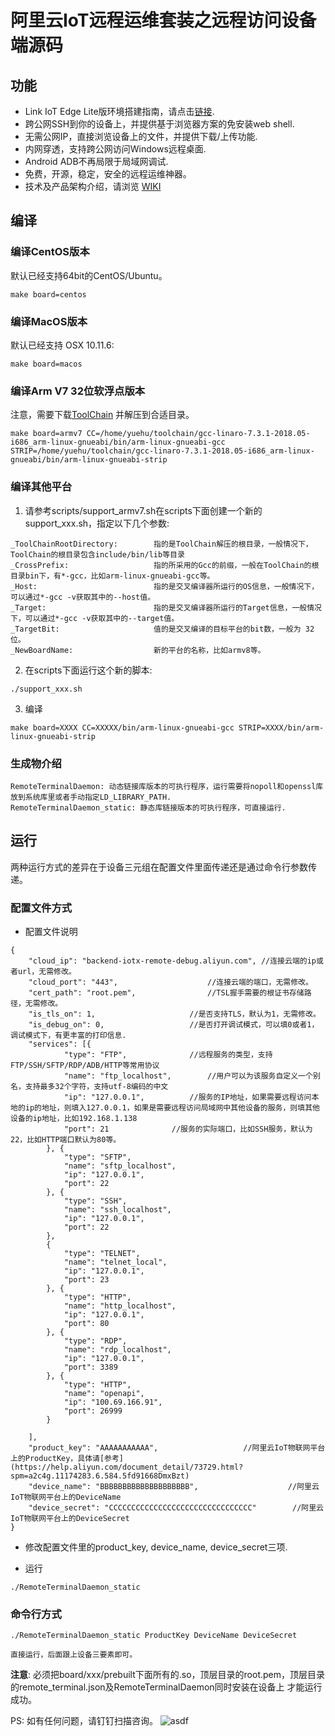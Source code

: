 # 阿里云IoT远程运维套装之远程访问设备端源码

## 功能

* Link IoT Edge Lite版环境搭建指南，请点击[链接](https://github.com/alibaba/iot_remote_access/wiki/Link-IoT-Lite%E7%89%88%E7%8E%AF%E5%A2%83%E6%90%AD%E5%BB%BA%E6%8C%87%E5%8D%97).
* 跨公网SSH到你的设备上，并提供基于浏览器方案的免安装web shell.
* 无需公网IP，直接浏览设备上的文件，并提供下载/上传功能.
* 内网穿透，支持跨公网访问Windows远程桌面.
* Android ADB不再局限于局域网调试.
* 免费，开源，稳定，安全的远程运维神器。
* 技术及产品架构介绍，请浏览 [WIKI](https://github.com/alibaba/iot_remote_access/wiki)
## 编译

### 编译CentOS版本

默认已经支持64bit的CentOS/Ubuntu。

`make board=centos`

### 编译MacOS版本

默认已经支持 OSX 10.11.6:

`make board=macos`

### 编译Arm V7 32位软浮点版本

注意，需要下载[ToolChain](https://releases.linaro.org/components/toolchain/binaries/latest-7/arm-linux-gnueabi/gcc-linaro-7.3.1-2018.05-i686_arm-linux-gnueabi.tar.xz) 并解压到合适目录。

`make board=armv7 CC=/home/yuehu/toolchain/gcc-linaro-7.3.1-2018.05-i686_arm-linux-gnueabi/bin/arm-linux-gnueabi-gcc STRIP=/home/yuehu/toolchain/gcc-linaro-7.3.1-2018.05-i686_arm-linux-gnueabi/bin/arm-linux-gnueabi-strip`

### 编译其他平台

1. 请参考scripts/support_armv7.sh在scripts下面创建一个新的support_xxx.sh，指定以下几个参数:

```
_ToolChainRootDirectory:        指的是ToolChain解压的根目录，一般情况下，ToolChain的根目录包含include/bin/lib等目录
_CrossPrefix:                   指的所采用的Gcc的前缀，一般在ToolChain的根目录bin下，有*-gcc，比如arm-linux-gnueabi-gcc等。
_Host:                          指的是交叉编译器所运行的OS信息，一般情况下，可以通过*-gcc -v获取其中的--host值。
_Target:                        指的是交叉编译器所运行的Target信息，一般情况下，可以通过*-gcc -v获取其中的--target值。
_TargetBit:                     值的是交叉编译的目标平台的bit数，一般为 32位。
_NewBoardName:                  新的平台的名称，比如armv8等。

```
2. 在scripts下面运行这个新的脚本:

`./support_xxx.sh`

3. 编译

`make board=XXXX CC=XXXXX/bin/arm-linux-gnueabi-gcc STRIP=XXXX/bin/arm-linux-gnueabi-strip`

### 生成物介绍

```
RemoteTerminalDaemon: 动态链接库版本的可执行程序，运行需要将nopoll和openssl库放到系统库里或者手动指定LD_LIBRARY_PATH.
RemoteTerminalDaemon_static: 静态库链接版本的可执行程序，可直接运行. 
```

## 运行
两种运行方式的差异在于设备三元组在配置文件里面传递还是通过命令行参数传递。
### 配置文件方式

* 配置文件说明

```shell
{
	"cloud_ip": "backend-iotx-remote-debug.aliyun.com",	//连接云端的ip或者url，无需修改。
	"cloud_port": "443",					//连接云端的端口，无需修改。
	"cert_path": "root.pem",				//TSL握手需要的根证书存储路径，无需修改。
	"is_tls_on": 1,						//是否支持TLS，默认为1，无需修改。
	"is_debug_on": 0,					//是否打开调试模式，可以填0或者1，调试模式下，有更丰富的打印信息.
	"services": [{
			"type": "FTP", 				//远程服务的类型，支持FTP/SSH/SFTP/RDP/ADB/HTTP等常用协议
			"name": "ftp_localhost",		//用户可以为该服务自定义一个别名，支持最多32个字符，支持utf-8编码的中文
			"ip": "127.0.0.1",			//服务的IP地址，如果需要远程访问本地的ip的地址，则填入127.0.0.1，如果是需要远程访问局域网中其他设备的服务，则填其他设备的ip地址，比如192.168.1.138
			"port": 21				//服务的实际端口，比如SSH服务，默认为22，比如HTTP端口默认为80等。
		}, {
			"type": "SFTP",
			"name": "sftp_localhost",
			"ip": "127.0.0.1",
			"port": 22
		}, {
			"type": "SSH",
			"name": "ssh_localhost",
			"ip": "127.0.0.1",
			"port": 22
		},
		{
			"type": "TELNET",
			"name": "telnet_local",
			"ip": "127.0.0.1",
			"port": 23
		}, {
			"type": "HTTP",
			"name": "http_localhost",
			"ip": "127.0.0.1",
			"port": 80
		}, {
			"type": "RDP",
			"name": "rdp_localhost",
			"ip": "127.0.0.1",
			"port": 3389
		}, {
			"type": "HTTP",
			"name": "openapi",
			"ip": "100.69.166.91",
			"port": 26999
		}

	],
	"product_key": "AAAAAAAAAAA",		            //阿里云IoT物联网平台上的ProductKey，具体请[参考](https://help.aliyun.com/document_detail/73729.html?spm=a2c4g.11174283.6.584.5fd91668DmxBzt)
	"device_name": "BBBBBBBBBBBBBBBBBBBB",	                  //阿里云IoT物联网平台上的DeviceName
	"device_secret": "CCCCCCCCCCCCCCCCCCCCCCCCCCCCCCCC"        //阿里云IoT物联网平台上的DeviceSecret
}

```
* 修改配置文件里的product_key, device_name, device_secret三项.

* 运行

```shell
./RemoteTerminalDaemon_static
```

### 命令行方式 
```shell
./RemoteTerminalDaemon_static ProductKey DeviceName DeviceSecret

直接运行，后面跟上设备三要素即可。
```

**注意**: 必须把board/xxx/prebuilt下面所有的.so，顶层目录的root.pem，顶层目录的remote_terminal.json及RemoteTerminalDaemon同时安装在设备上
才能运行成功。

PS: 如有任何问题，请钉钉扫描咨询。
![asdf](https://cdn.nlark.com/yuque/0/2019/png/209889/1557036285725-d78069dc-d886-4b0f-b500-78be1f7377f2.png)

